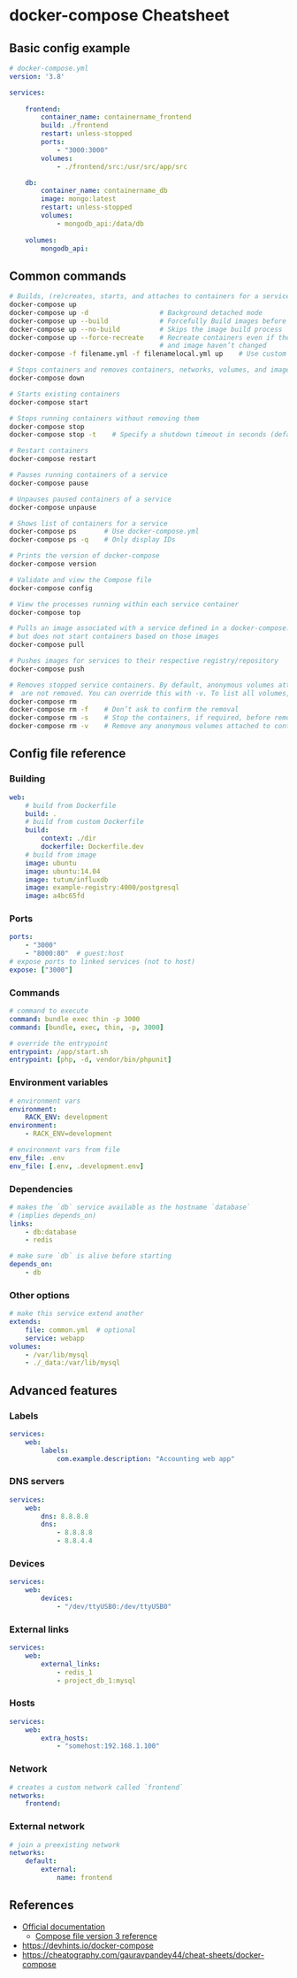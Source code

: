 # docker-compose Cheatsheet

## Basic config example

```yml
# docker-compose.yml
version: '3.8'

services:
 
    frontend: 
        container_name: containername_frontend
        build: ./frontend
        restart: unless-stopped
        ports:
            - "3000:3000"
        volumes:
            - ./frontend/src:/usr/src/app/src

    db:
        container_name: containername_db
        image: mongo:latest
        restart: unless-stopped
        volumes:
            - mongodb_api:/data/db
    
    volumes:
        mongodb_api:
```

## Common commands

```bash
# Builds, (re)creates, starts, and attaches to containers for a service
docker-compose up
docker-compose up -d                  # Background detached mode
docker-compose up --build             # Forcefully Build images before starting containers
docker-compose up --no-build          # Skips the image build process
docker-compose up --force-recreate    # Recreate containers even if their configuration
                                      # and image haven’t changed
docker-compose -f filename.yml -f filenamelocal.yml up    # Use custom yml files

# Stops containers and removes containers, networks, volumes, and images created by up
docker-compose down

# Starts existing containers
docker-compose start

# Stops running containers without removing them
docker-compose stop
docker-compose stop -t    # Specify a shutdown timeout in seconds (default 10)

# Restart containers
docker-compose restart

# Pauses running containers of a service
docker-compose pause

# Unpauses paused containers of a service
docker-compose unpause

# Shows list of containers for a service
docker-compose ps       # Use docker-compose.yml
docker-compose ps -q    # Only display IDs

# Prints the version of docker-compose
docker-compose version

# Validate and view the Compose file
docker-compose config

# View the processes running within each service container
docker-compose top

# Pulls an image associated with a service defined in a docker-compose.yml file,
# but does not start containers based on those images 
docker-compose pull

# Pushes images for services to their respective registry/repository
docker-compose push

# Removes stopped service containers. By default, anonymous volumes attached to containers
#  are not removed. You can override this with -v. To list all volumes, use docker volume ls
docker-compose rm
docker-compose rm -f    # Don’t ask to confirm the removal
docker-compose rm -s    # Stop the containers, if required, before removing
docker-compose rm -v    # Remove any anonymous volumes attached to containers
```

## Config file reference

### Building

```yml
web:
    # build from Dockerfile
    build: .
    # build from custom Dockerfile
    build:
        context: ./dir
        dockerfile: Dockerfile.dev
    # build from image
    image: ubuntu
    image: ubuntu:14.04
    image: tutum/influxdb
    image: example-registry:4000/postgresql
    image: a4bc65fd
```

### Ports

```yml
ports:
    - "3000"
    - "8000:80"  # guest:host
# expose ports to linked services (not to host)
expose: ["3000"]
```

### Commands

```yml
# command to execute
command: bundle exec thin -p 3000
command: [bundle, exec, thin, -p, 3000]

# override the entrypoint
entrypoint: /app/start.sh
entrypoint: [php, -d, vendor/bin/phpunit]
```

### Environment variables

```yml
# environment vars
environment:
    RACK_ENV: development
environment:
    - RACK_ENV=development

# environment vars from file
env_file: .env
env_file: [.env, .development.env]
```

### Dependencies

```yml
# makes the `db` service available as the hostname `database`
# (implies depends_on)
links:
    - db:database
    - redis

# make sure `db` is alive before starting
depends_on:
    - db
```

### Other options

```yml
# make this service extend another
extends:
    file: common.yml  # optional
    service: webapp
volumes:
    - /var/lib/mysql
    - ./_data:/var/lib/mysql
```

## Advanced features

### Labels

```yml
services:
    web:
        labels:
            com.example.description: "Accounting web app"
```

### DNS servers

```yml
services:
    web:
        dns: 8.8.8.8
        dns:
            - 8.8.8.8
            - 8.8.4.4
```

### Devices

```yml
services:
    web:
        devices:
            - "/dev/ttyUSB0:/dev/ttyUSB0"
```

### External links

```yml
services:
    web:
        external_links:
            - redis_1
            - project_db_1:mysql
```

### Hosts

```yml
services:
    web:
        extra_hosts:
            - "somehost:192.168.1.100"
```

### Network

```yml
# creates a custom network called `frontend`
networks:
    frontend:
```

### External network

```yml
# join a preexisting network
networks:
    default:
        external:
            name: frontend
```

## References
* [Official documentation](https://docs.docker.com/compose)
    * [Compose file version 3 reference](https://docs.docker.com/compose/compose-file/)
* <https://devhints.io/docker-compose>
* <https://cheatography.com/gauravpandey44/cheat-sheets/docker-compose>